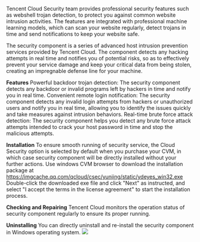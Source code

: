 Tencent Cloud Security team provides professional security features such as webshell trojan detection, to protect you against common website intrusion activities. The features are integrated with professional machine learning models, which can scan your website regularly, detect trojans in time and send notifications to keep your website safe.

The security component is a series of advanced host intrusion prevention services provided by Tencent Cloud. The component detects any hacking attempts in real time and notifies you of potential risks, so as to effectively prevent your service damage and keep your critical data from being stolen, creating an impregnable defense line for your machine.

**Features**
Powerful backdoor trojan detection: The security component detects any backdoor or invalid programs left by hackers in time and notify you in real time.
Convenient remote login notification: The security component detects any invalid login attempts from hackers or unauthorized users and notify you in real time, allowing you to identify the issues quickly and take measures against intrusion behaviors.
Real-time brute force attack detection: The security component helps you detect any brute force attack attempts intended to crack your host password in time and stop the malicious attempts.

**Installation**
To ensure smooth running of security service, the Cloud Security option is selected by default when you purchase your CVM, in which case security component will be directly installed without your further actions.
Use windows CVM browser to download the installation package at 
https://imgcache.qq.com/qcloud/csec/yunjing/static/ydeyes_win32.exe 
Double-click the downloaded exe file and click "Next" as instructed, and select "I accept the terms in the license agreement" to start the installation process.

**Checking and Repairing**
Tencent Cloud monitors the operation status of security component regularly to ensure its proper running.

**Uninstalling**
You can directly uninstall and re-install the security component in Windows operating system.
![](//mccdn.qcloud.com/img56c6323482b7f.png)

